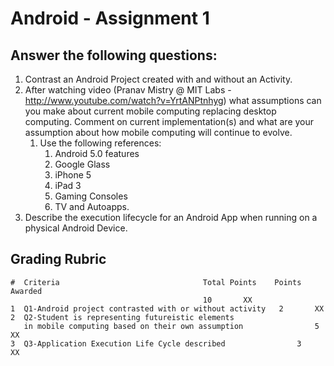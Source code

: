 # Android - Assignment 1

## Answer the following questions:

1. Contrast an Android Project created with and without an Activity.
2. After watching video (Pranav Mistry @ MIT Labs - http://www.youtube.com/watch?v=YrtANPtnhyg) what assumptions can you make about current mobile computing replacing desktop computing. Comment on current implementation(s) and what are your assumption about how mobile computing will continue to evolve.
    1. Use the following references:
        1. Android 5.0 features
        2. Google Glass
        3. iPhone 5
        4. iPad 3
        5. Gaming Consoles
        6. TV and Autoapps.
3. Describe the execution lifecycle for an Android App when running on a physical Android Device.

## Grading Rubric

```
#  Criteria                                Total Points    Points Awarded
                                           10       XX
1  Q1-Android project contrasted with or without activity   2       XX
2  Q2-Student is representing futureistic elements
   in mobile computing based on their own assumption                5       XX
3  Q3-Application Execution Life Cycle described                3       XX
```


